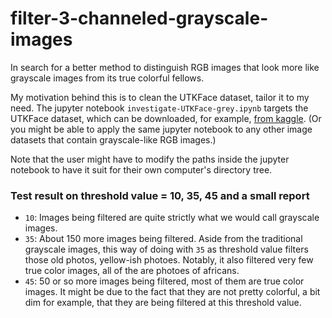 # filter-3-channeled-grayscale-images
In search for a better method to distinguish RGB images that look more like grayscale images from its true colorful fellows.

My motivation behind this is to clean the UTKFace dataset, tailor it to my need. The jupyter notebook `investigate-UTKFace-grey.ipynb` targets the UTKFace dataset, which can be downloaded, for example, [from kaggle](https://www.kaggle.com/jangedoo/utkface-new/version/1). (Or you might be able to apply the same jupyter notebook to any other image datasets that contain grayscale-like RGB images.)

Note that the user might have to modify the paths inside the jupyter notebook to have it suit for their own computer's directory tree.

### Test result on threshold value = 10, 35, 45 and a small report
- `10`: Images being filtered are quite strictly what we would call grayscale images.
- `35`: About 150 more images being filtered. Aside from the traditional grayscale images, this way of doing with `35` as threshold value filters those old photos, yellow-ish photoes. Notably, it also filtered very few true color images, all of the are photoes of africans.
- `45`: 50 or so more images being filtered, most of them are true color images. It might be due to the fact that they are not pretty colorful, a bit dim for example, that they are being filtered at this threshold value.
